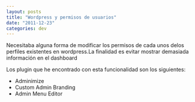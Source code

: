 ```yaml
---
layout: posts
title: "Wordpress y permisos de usuarios"
date: "2011-12-23"
categories: dev
---
```


Necesitaba alguna forma de modificar los permisos de cada unos delos perfiles existentes en wordpress.La finalidad es evitar mostrar demasiada información en el dashboard

Los plugin que he encontrado con esta funcionalidad son los siguientes:

- Adminimize
- Custom Admin Branding
- Admin Menu Editor
